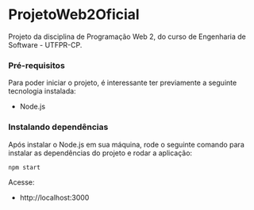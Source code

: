 # ProjetoWeb2Oficial

Projeto da disciplina de Programação Web 2, do curso de Engenharia de Software - UTFPR-CP.


### Pré-requisitos

Para poder iniciar o projeto, é interessante ter previamente a seguinte tecnologia instalada:
- Node.js


### Instalando dependências

Após instalar o Node.js em sua máquina, rode o seguinte comando para instalar as dependências do projeto e rodar a aplicação:


    npm start


Acesse:
- http://localhost:3000

